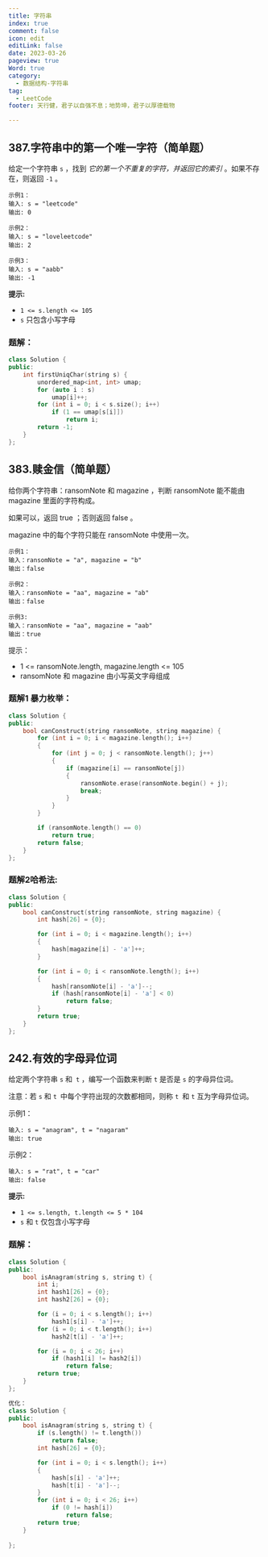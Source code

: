 ```yaml
---
title: 字符串
index: true
comment: false
icon: edit
editLink: false
date: 2023-03-26
pageview: true
Word: true
category:
  - 数据结构-字符串
tag: 
  - LeetCode
footer: 天行健，君子以自强不息；地势坤，君子以厚德载物

---
```






## 387.字符串中的第一个唯一字符（简单题）

给定一个字符串 `s` ，找到 *它的第一个不重复的字符，并返回它的索引* 。如果不存在，则返回 `-1` 。

```
示例1：
输入: s = "leetcode"
输出: 0
```

```
示例2：
输入: s = "loveleetcode"
输出: 2
```

```
示例3：
输入: s = "aabb"
输出: -1
```

**提示:**

- `1 <= s.length <= 105`
- `s` 只包含小写字母

### 题解：

```c++
class Solution {
public:
    int firstUniqChar(string s) {
        unordered_map<int, int> umap;
        for (auto i : s)
            umap[i]++;
        for (int i = 0; i < s.size(); i++)
            if (1 == umap[s[i]])
                return i;
        return -1;
    }
};
```



## 383.赎金信（简单题）

给你两个字符串：ransomNote 和 magazine ，判断 ransomNote 能不能由 magazine 里面的字符构成。

如果可以，返回 true ；否则返回 false 。

magazine 中的每个字符只能在 ransomNote 中使用一次。

 ```
 示例1：
 输入：ransomNote = "a", magazine = "b"
 输出：false
 ```

```
示例2：
输入：ransomNote = "aa", magazine = "ab"
输出：false
```

```
示例3:
输入：ransomNote = "aa", magazine = "aab"
输出：true
```

提示：

- 1 <= ransomNote.length, magazine.length <= 105
- ransomNote 和 magazine 由小写英文字母组成

### 题解1 暴力枚举：

```C++
class Solution {
public:
    bool canConstruct(string ransomNote, string magazine) {
        for (int i = 0; i < magazine.length(); i++)
        {
            for (int j = 0; j < ransomNote.length(); j++)
            {
                if (magazine[i] == ransomNote[j])
                {
                    ransomNote.erase(ransomNote.begin() + j);
                    break;
                }
            }   
        }

        if (ransomNote.length() == 0)
            return true;
        return false;
    }
};
```

### 题解2哈希法:

```c++
class Solution {
public:
    bool canConstruct(string ransomNote, string magazine) {
        int hash[26] = {0};

        for (int i = 0; i < magazine.length(); i++)
        {
            hash[magazine[i] - 'a']++;
        }

        for (int i = 0; i < ransomNote.length(); i++)
        {
            hash[ransomNote[i] - 'a']--;
            if (hash[ransomNote[i] - 'a'] < 0)
                return false;
        }
        return true;
    }
};
```



## 242.有效的字母异位词

给定两个字符串 `s` 和` t` ，编写一个函数来判断 `t` 是否是 `s` 的字母异位词。

注意：若 `s` 和 `t `中每个字符出现的次数都相同，则称 `t `和 `t` 互为字母异位词。

示例1：

```
输入: s = "anagram", t = "nagaram"
输出: true
```

示例2：

```
输入: s = "rat", t = "car"
输出: false
```

**提示:**

- `1 <= s.length, t.length <= 5 * 104`
- `s` 和 `t` 仅包含小写字母

### 题解：

```c++
class Solution {
public:
    bool isAnagram(string s, string t) {
        int i;
        int hash1[26] = {0};
        int hash2[26] = {0};

        for (i = 0; i < s.length(); i++)
            hash1[s[i] - 'a']++;
        for (i = 0; i < t.length(); i++)
            hash2[t[i] - 'a']++;

        for (i = 0; i < 26; i++)
            if (hash1[i] != hash2[i])
                return false;
        return true;
    }    
};

优化：
class Solution {
public:
    bool isAnagram(string s, string t) {
        if (s.length() != t.length())
            return false;
        int hash[26] = {0};

        for (int i = 0; i < s.length(); i++)
        {
            hash[s[i] - 'a']++;
            hash[t[i] - 'a']--;
        }
        for (int i = 0; i < 26; i++)
            if (0 != hash[i])
                return false;
        return true;
    }
    
};
```

